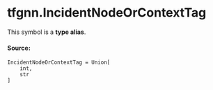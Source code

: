 <div itemscope itemtype="http://developers.google.com/ReferenceObject">
<meta itemprop="name" content="tfgnn.IncidentNodeOrContextTag" />
<meta itemprop="path" content="Stable" />
</div>

# tfgnn.IncidentNodeOrContextTag

<!-- Insert buttons and diff -->
This symbol is a **type alias**.



#### Source:

<pre class="devsite-click-to-copy prettyprint lang-py tfo-signature-link">
<code>IncidentNodeOrContextTag = Union[
    int,
    str
]
</code></pre>



<!-- Placeholder for "Used in" -->
